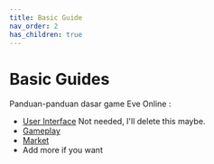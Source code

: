 ```yaml
---
title: Basic Guide
nav_order: 2
has_children: true
---
```


# Basic Guides

Panduan-panduan dasar game Eve Online : 
- [User Interface](userinterface/userinterface.html) Not needed, I'll delete this maybe.
- [Gameplay](gameplay/gameplay.html)
- [Market](market/market.html)
- Add more if you want